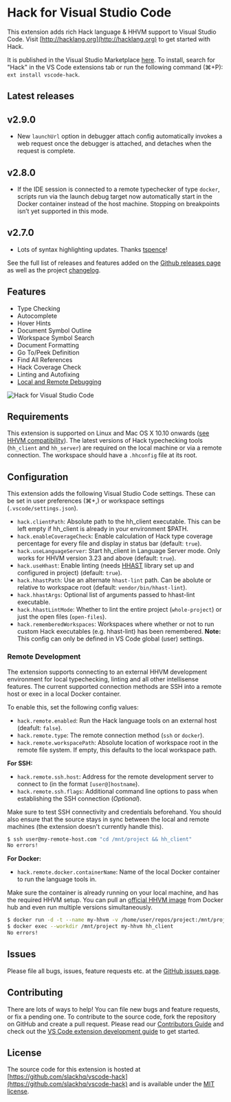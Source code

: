 # Hack for Visual Studio Code

This extension adds rich Hack language & HHVM support to Visual Studio Code. Visit [http://hacklang.org](http://hacklang.org) to get started with Hack.

It is published in the Visual Studio Marketplace [here](https://marketplace.visualstudio.com/items?itemName=pranayagarwal.vscode-hack). To install, search for "Hack" in the VS Code extensions tab or run the following command (⌘+P): `ext install vscode-hack`.

## Latest releases

## v2.9.0

- New `launchUrl` option in debugger attach config automatically invokes a web request once the debugger is attached, and detaches when the request is complete.

## v2.8.0

- If the IDE session is connected to a remote typechecker of type `docker`, scripts run via the launch debug target now automatically start in the Docker container instead of the host machine. Stopping on breakpoints isn’t yet supported in this mode.

## v2.7.0

- Lots of syntax highlighting updates. Thanks [tspence](https://github.com/tspence)!

See the full list of releases and features added on the [Github releases page](https://github.com/slackhq/vscode-hack/releases) as well as the project [changelog](https://github.com/slackhq/vscode-hack/blob/master/CHANGELOG.md).

## Features

- Type Checking
- Autocomplete
- Hover Hints
- Document Symbol Outline
- Workspace Symbol Search
- Document Formatting
- Go To/Peek Definition
- Find All References
- Hack Coverage Check
- Linting and Autofixing
- [Local and Remote Debugging](https://github.com/slackhq/vscode-hack/blob/master/docs/debugging.md)

![Hack for Visual Studio Code](https://cloud.githubusercontent.com/assets/341507/19377806/d7838da0-919d-11e6-9873-f5a6aa48aea4.gif)

## Requirements

This extension is supported on Linux and Mac OS X 10.10 onwards ([see HHVM compatibility](https://docs.hhvm.com/hhvm/installation/introduction)). The latest versions of Hack typechecking tools (`hh_client` and `hh_server`) are required on the local machine or via a remote connection. The workspace should have a `.hhconfig` file at its root.

## Configuration

This extension adds the following Visual Studio Code settings. These can be set in user preferences (⌘+,) or workspace settings (`.vscode/settings.json`).

- `hack.clientPath`: Absolute path to the hh_client executable. This can be left empty if hh_client is already in your environment \$PATH.
- `hack.enableCoverageCheck`: Enable calculation of Hack type coverage percentage for every file and display in status bar (default: `true`).
- `hack.useLanguageServer`: Start hh_client in Language Server mode. Only works for HHVM version 3.23 and above (default: `true`).
- `hack.useHhast`: Enable linting (needs [HHAST](https://github.com/hhvm/hhast) library set up and configured in project) (default: `true`).
- `hack.hhastPath`: Use an alternate `hhast-lint` path. Can be abolute or relative to workspace root (default: `vendor/bin/hhast-lint`).
- `hack.hhastArgs`: Optional list of arguments passed to hhast-lint executable.
- `hack.hhastLintMode`: Whether to lint the entire project (`whole-project`) or just the open files (`open-files`).
- `hack.rememberedWorkspaces`: Workspaces where whether or not to run custom Hack executables (e.g. hhast-lint) has been remembered. **Note:** This config can only be defined in VS Code global (user) settings.

### Remote Development

The extension supports connecting to an external HHVM development environment for local typechecking, linting and all other intellisense features. The current supported connection methods are SSH into a remote host or exec in a local Docker container.

To enable this, set the following config values:

- `hack.remote.enabled`: Run the Hack language tools on an external host (deafult: `false`).
- `hack.remote.type`: The remote connection method (`ssh` or `docker`).
- `hack.remote.workspacePath`: Absolute location of workspace root in the remote file system. If empty, this defaults to the local workspace path.

**For SSH:**

- `hack.remote.ssh.host`: Address for the remote development server to connect to (in the format `[user@]hostname`).
- `hack.remote.ssh.flags`: Additional command line options to pass when establishing the SSH connection (_Optional_).

Make sure to test SSH connectivity and credentials beforehand. You should also ensure that the source stays in sync between the local and remote machines (the extension doesn't currently handle this).

```bash
$ ssh user@my-remote-host.com "cd /mnt/project && hh_client"
No errors!
```

**For Docker:**

- `hack.remote.docker.containerName`: Name of the local Docker container to run the language tools in.

Make sure the container is already running on your local machine, and has the required HHVM setup. You can pull an [official HHVM image](https://hub.docker.com/r/hhvm/hhvm/) from Docker hub and even run multiple versions simultaneously.

```bash
$ docker run -d -t --name my-hhvm -v /home/user/repos/project:/mnt/project hhvm/hhvm:latest
$ docker exec --workdir /mnt/project my-hhvm hh_client
No errors!
```

## Issues

Please file all bugs, issues, feature requests etc. at the [GitHub issues page](https://github.com/slackhq/vscode-hack/issues).

## Contributing

There are lots of ways to help! You can file new bugs and feature requests, or fix a pending one. To contribute to the source code, fork the repository on GitHub and create a pull request. Please read our [Contributors Guide](CONTRIBUTING.md) and check out the [VS Code extension development guide](https://code.visualstudio.com/docs/extensions/overview) to get started.

## License

The source code for this extension is hosted at [https://github.com/slackhq/vscode-hack](https://github.com/slackhq/vscode-hack) and is available under the [MIT license](LICENSE.md).
